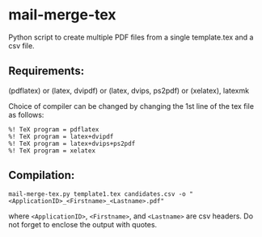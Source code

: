 # mail-merge-tex
Python script to create multiple PDF files from a single template.tex and a csv file.

## Requirements:
(pdflatex) or (latex, dvipdf) or (latex, dvips, ps2pdf) or (xelatex), latexmk

Choice of compiler can be changed by changing the 1st line of the tex file
as follows:

    %! TeX program = pdflatex
    %! TeX program = latex+dvipdf
    %! TeX program = latex+dvips+ps2pdf
    %! TeX program = xelatex

## Compilation:

    mail-merge-tex.py template1.tex candidates.csv -o "<ApplicationID>_<Firstname>_<Lastname>.pdf"
    
where `<ApplicationID>`, `<Firstname>`, and `<Lastname>` are csv headers. Do not forget to enclose the output with quotes.
